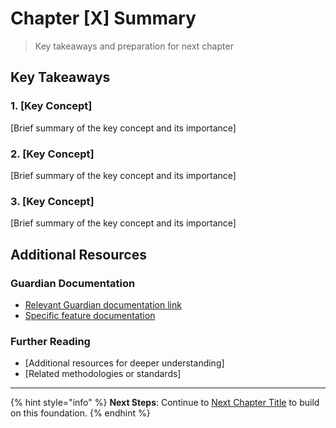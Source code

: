 # Chapter [X] Summary
> Key takeaways and preparation for next chapter

## Key Takeaways

### 1. [Key Concept]
[Brief summary of the key concept and its importance]

### 2. [Key Concept]
[Brief summary of the key concept and its importance]

### 3. [Key Concept]
[Brief summary of the key concept and its importance]

## Additional Resources

### Guardian Documentation
- [Relevant Guardian documentation link](../../../../guardian/README.md)
- [Specific feature documentation](../../../../guardian/standard-registry/README.md)

### Further Reading
- [Additional resources for deeper understanding]
- [Related methodologies or standards]

---

{% hint style="info" %}
**Next Steps**: Continue to [Next Chapter Title](../chapter-[X+1]/README.md) to build on this foundation.
{% endhint %}